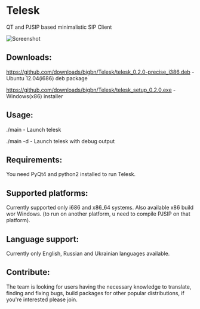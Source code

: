 Telesk
======

QT and PJSIP based minimalistic SIP Client

![Screenshot](https://github.com/bigbn/Telesk/raw/master/screenshot.png)


Downloads:
-------------------
https://github.com/downloads/bigbn/Telesk/telesk_0.2.0-precise_i386.deb - Ubuntu 12.04(i686) deb package

https://github.com/downloads/bigbn/Telesk/telesk_setup_0.2.0.exe - Windows(x86) installer

Usage:
-------------------
 ./main     - Launch telesk
 
 ./main -d  - Launch telesk with debug output

Requirements:
-------------------
You need PyQt4 and python2 installed to run Telesk.

Supported platforms:
-------------------
Currently supported only i686 and x86_64 systems. Also available x86 build wor Windows. (to run on another platform, u need to compile PJSIP on that platform).

Language support:
-------------------
Currently only English, Russian and Ukrainian languages available.

Contribute:
-------------------
The team is looking for users having the necessary knowledge to translate, finding and fixing bugs, build packages for other popular distributions, if you're interested please join.
